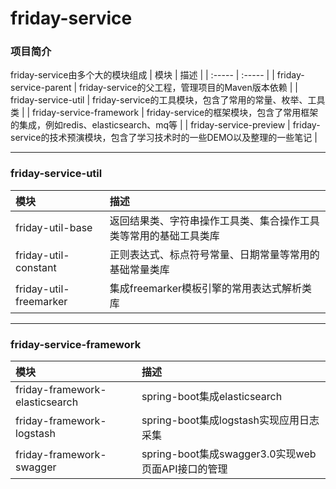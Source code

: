# friday-service
### 项目简介
friday-service由多个大的模块组成
| 模块  | 描述 |
| :----- | :----- |
| friday-service-parent |  friday-service的父工程，管理项目的Maven版本依赖  |
| friday-service-util |  friday-service的工具模块，包含了常用的常量、枚举、工具类 |
| friday-service-framework |  friday-service的框架模块，包含了常用框架的集成，例如redis、elasticsearch、mq等  |
| friday-service-preview | friday-service的技术预演模块，包含了学习技术时的一些DEMO以及整理的一些笔记 |
***

### friday-service-util
| 模块  | 描述 |
| :----- | :----- |
| friday-util-base |  返回结果类、字符串操作工具类、集合操作工具类等常用的基础工具类库  |
| friday-util-constant |  正则表达式、标点符号常量、日期常量等常用的基础常量类库 |
| friday-util-freemarker |  集成freemarker模板引擎的常用表达式解析类库  |
***

### friday-service-framework
| 模块  | 描述 |
| :----- | :----- |
| friday-framework-elasticsearch | spring-boot集成elasticsearch |
| friday-framework-logstash |  spring-boot集成logstash实现应用日志采集 |
| friday-framework-swagger |  spring-boot集成swagger3.0实现web页面API接口的管理  |